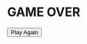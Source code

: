 <head>
    <script src="dist/main.js"></script>
    <link rel="stylesheet" href="dist/index.css">
</head>

<body>
    <div id="game-over-overlay"></div>
    <canvas id="game-canvas" width="500" height="500"></canvas>
    <div id="game-over">
      <h1>GAME OVER</h1>
      <button id="play-again">Play Again</button>
    </div>
</body>